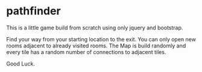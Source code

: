 # pathfinder
This is a little game build from scratch using only jquery and bootstrap. 

Find your way from your starting location to the exit. You can only open new rooms adjacent to already visited rooms.
The Map is build randomly and every tile has a random number of connections to adjacent tiles.

Good Luck.